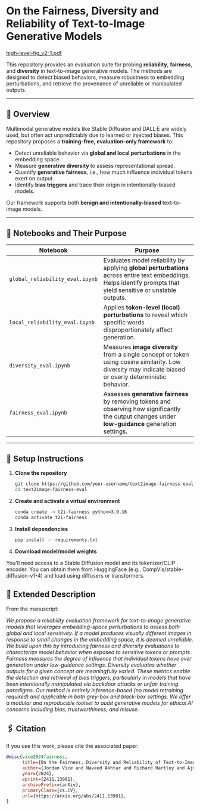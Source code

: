 # On the Fairness, Diversity and Reliability of Text-to-Image Generative Models
[high-level-fig_v2-1.pdf](https://github.com/user-attachments/files/20053382/high-level-fig_v2-1.pdf)

This repository provides an evaluation suite for probing **reliability**, **fairness**, and **diversity** in text-to-image generative models. The methods are designed to detect biased behaviors, measure robustness to embedding perturbations, and retrieve the provenance of unreliable or manipulated outputs.

---

## 📖 Overview

Multimodal generative models like Stable Diffusion and DALL·E are widely used, but often act unpredictably due to learned or injected biases. This repository proposes a **training-free, evaluation-only framework** to:

- Detect unreliable behavior via **global and local perturbations** in the embedding space.
- Measure **generative diversity** to assess representational spread.
- Quantify **generative fairness**, i.e., how much influence individual tokens exert on output.
- Identify **bias triggers** and trace their origin in intentionally-biased models.

Our framework supports both **benign and intentionally-biased** text-to-image models.

---

## 🧪 Notebooks and Their Purpose

| Notebook                     | Purpose |
|-----------------------------|---------|
| `global_reliability_eval.ipynb` | Evaluates model reliability by applying **global perturbations** across entire text embeddings. Helps identify prompts that yield sensitive or unstable outputs. |
| `local_reliability_eval.ipynb`  | Applies **token-level (local) perturbations** to reveal which specific words disproportionately affect generation. |
| `diversity_eval.ipynb`          | Measures **image diversity** from a single concept or token using cosine similarity. Low diversity may indicate biased or overly deterministic behavior. |
| `fairness_eval.ipynb`           | Assesses **generative fairness** by removing tokens and observing how significantly the output changes under **low-guidance** generation settings. |

---

## 🧰 Setup Instructions

1. **Clone the repository**
   ```bash
   git clone https://github.com/your-username/text2image-fairness-eval.git
   cd text2image-fairness-eval
   ```
2. **Create and activate a virtual environment**
   ```bash
   conda create -n t2i-fairness python=3.9.16
   conda activate t2i-fairness
   ```
3. **Install dependencies**
   ```bash
   pip install -r requirements.txt
   ```
5. **Download model/model weights**

You'll need access to a Stable Diffusion model and its tokenizer/CLIP encoder. You can obtain them from HuggingFace (e.g., CompVis/stable-diffusion-v1-4) and load using diffusers or transformers.


## 📜 Extended Description

From the manuscript:

*We propose a reliability evaluation framework for text-to-image generative models that leverages embedding-space perturbations to assess both global and local sensitivity. If a model produces visually different images in response to small changes in the embedding space, it is deemed unreliable. We build upon this by introducing fairness and diversity evaluations to characterize model behavior when exposed to sensitive tokens or prompts. Fairness measures the degree of influence that individual tokens have over generation under low-guidance settings. Diversity evaluates whether outputs for a given concept are meaningfully varied. These metrics enable the detection and retrieval of bias triggers, particularly in models that have been intentionally manipulated via backdoor attacks or unfair training paradigms. Our method is entirely inference-based (no model retraining required) and applicable in both grey-box and black-box settings. We offer a modular and reproducible toolset to audit generative models for ethical AI concerns including bias, trustworthiness, and misuse.*

## 🖇️ Citation

If you use this work, please cite the associated paper:

```bib
@misc{vice2024fairness,
      title={On the Fairness, Diversity and Reliability of Text-to-Image Generative Models}, 
      author={Jordan Vice and Naveed Akhtar and Richard Hartley and Ajmal Mian},
      year={2024},
      eprint={2411.13981},
      archivePrefix={arXiv},
      primaryClass={cs.CV},
      url={https://arxiv.org/abs/2411.13981}, 
}
```
